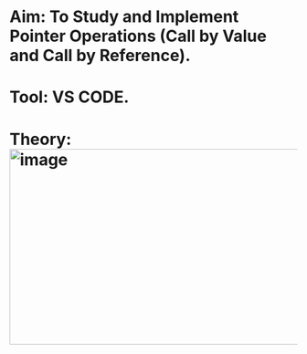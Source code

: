 # Aim: To Study and Implement Pointer Operations (Call by Value and Call by Reference).

# Tool: VS CODE.

# Theory: <img width="957" height="343" alt="image" src="https://github.com/user-attachments/assets/94853a5a-1717-473c-a9bf-62ea70493cfd" />
